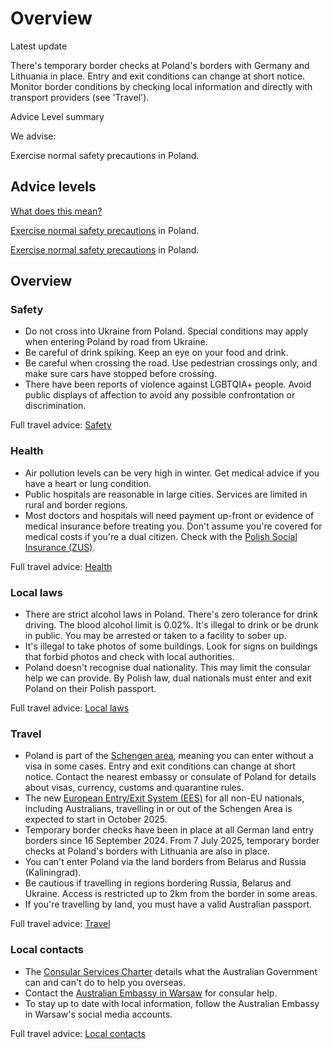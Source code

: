 # Overview

Latest update

There's temporary border checks at Poland's borders with Germany and Lithuania in place. Entry and exit conditions can change at short notice. Monitor border conditions by checking local information and directly with transport providers (see 'Travel').

Advice Level summary

We advise:

Exercise normal safety precautions in Poland.

## Advice levels

[What does this mean?](/before-you-go/travel-advice-explained/)

[Exercise normal safety precautions](https://www.smartraveller.gov.au/consular-services/travel-advice-explained#level1) in Poland.

[Exercise normal safety precautions](https://www.smartraveller.gov.au/consular-services/travel-advice-explained#level1) in Poland.

## Overview

### Safety

* Do not cross into Ukraine from Poland. Special conditions may apply when entering Poland by road from Ukraine.
* Be careful of drink spiking. Keep an eye on your food and drink.
* Be careful when crossing the road. Use pedestrian crossings only, and make sure cars have stopped before crossing.
* There have been reports of violence against LGBTQIA+ people. Avoid public displays of affection to avoid any possible confrontation or discrimination.

Full travel advice: [Safety](#safety)

### Health

* Air pollution levels can be very high in winter. Get medical advice if you have a heart or lung condition.
* Public hospitals are reasonable in large cities. Services are limited in rural and border regions.
* Most doctors and hospitals will need payment up-front or evidence of medical insurance before treating you. Don't assume you're covered for medical costs if you're a dual citizen. Check with the [Polish Social Insurance (ZUS)](http://www.zus.pl/).

Full travel advice: [Health](#health)

### Local laws

* There are strict alcohol laws in Poland. There's zero tolerance for drink driving. The blood alcohol limit is 0.02%. It's illegal to drink or be drunk in public. You may be arrested or taken to a facility to sober up.
* It's illegal to take photos of some buildings. Look for signs on buildings that forbid photos and check with local authorities.
* Poland doesn't recognise dual nationality. This may limit the consular help we can provide. By Polish law, dual nationals must enter and exit Poland on their Polish passport.

Full travel advice: [Local laws](#local-laws)

### Travel

* Poland is part of the [Schengen area](/before-you-go/the-basics/schengen "Visas and entry requirements in Europe and the Schengen Area"), meaning you can enter without a visa in some cases. Entry and exit conditions can change at short notice. Contact the nearest embassy or consulate of Poland for details about visas, currency, customs and quarantine rules.
* The new [European Entry/Exit System (EES)](https://travel-europe.europa.eu/ees_en) for all non-EU nationals, including Australians, travelling in or out of the Schengen Area is expected to start in October 2025.
* Temporary border checks have been in place at all German land entry borders since 16 September 2024. From 7 July 2025, temporary border checks at Poland's borders with Lithuania are also in place.
* You can't enter Poland via the land borders from Belarus and Russia (Kaliningrad).
* Be cautious if travelling in regions bordering Russia, Belarus and Ukraine. Access is restricted up to 2km from the border in some areas.
* If you're travelling by land, you must have a valid Australian passport.

Full travel advice: [Travel](#travel)

### Local contacts

* The [Consular Services Charter](/consular-services/consular-services-charter "Consular Services Charter") details what the Australian Government can and can't do to help you overseas.
* Contact the [Australian Embassy in Warsaw](http://poland.embassy.gov.au/wsaw/aboutus.html) for consular help.
* To stay up to date with local information, follow the Australian Embassy in Warsaw's social media accounts.

Full travel advice: [Local contacts](#local-contacts)